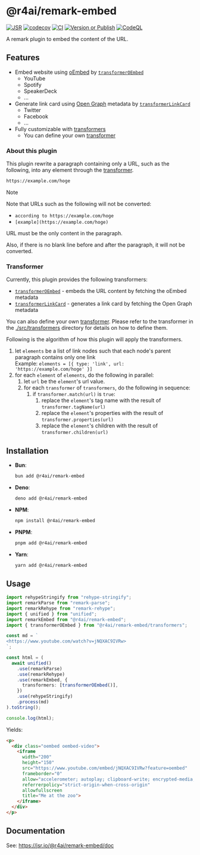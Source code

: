 # @r4ai/remark-embed

[![JSR](https://jsr.io/badges/@r4ai/remark-embed)](https://jsr.io/@r4ai/remark-embed)
[![codecov](https://codecov.io/gh/r4ai/remark-embed/graph/badge.svg?token=B9EZXC0PR8)](https://codecov.io/gh/r4ai/remark-embed)
[![CI](https://github.com/r4ai/remark-embed/actions/workflows/ci.yml/badge.svg)](https://github.com/r4ai/remark-embed/actions/workflows/ci.yml)
[![Version or Publish](https://github.com/r4ai/remark-embed/actions/workflows/changeset-version.yml/badge.svg)](https://github.com/r4ai/remark-embed/actions/workflows/changeset-version.yml)
[![CodeQL](https://github.com/r4ai/remark-embed/actions/workflows/github-code-scanning/codeql/badge.svg)](https://github.com/r4ai/remark-embed/actions/workflows/github-code-scanning/codeql)

A remark plugin to embed the content of the URL.

## Features

- Embed website using [oEmbed](https://en.wikipedia.org/wiki/OEmbed) by [`transformerOEmbed`](https://jsr.io/@r4ai/remark-embed/doc/transformers/~/transformerOEmbed)
  - YouTube
  - Spotify
  - SpeakerDeck
  - ...
- Generate link card using [Open Graph](https://ogp.me/) metadata by [`transformerLinkCard`](https://jsr.io/@r4ai/remark-embed/doc/transformers/~/transformerLinkCard)
  - Twitter
  - Facebook
  - ...
- Fully customizable with [transformers](https://jsr.io/@r4ai/remark-embed/doc/~/RemarkEmbedOptions.transformers)
  - You can define your own [transformer](https://jsr.io/@r4ai/remark-embed/doc/~/Transformer)

### About this plugin

This plugin rewrite a paragraph containing only a URL, such as the following, into any element through the [transformer](https://jsr.io/@r4ai/remark-embed/doc/~/Transformer).

```md
https://example.com/hoge
```

> [!note]
> Note that URLs such as the following will not be converted:
>
> - `according to https://example.com/hoge`
> - `[example](https://example.com/hoge)`
>
> URL must be the only content in the paragraph.
>
> Also, if there is no blank line before and after the paragraph, it will not be converted.

### Transformer

Currently, this plugin provides the following transformers:

- [`transformerOEmbed`](https://jsr.io/@r4ai/remark-embed/doc/transformers/~/transformerOEmbed) - embeds the URL content by fetching the oEmbed metadata
- [`transformerLinkCard`](https://jsr.io/@r4ai/remark-embed/doc/transformers/~/transformerLinkCard) - generates a link card by fetching the Open Graph metadata

You can also define your own [transformer](https://jsr.io/@r4ai/remark-embed/doc/~/Transformer). Please refer to the transformer in the [./src/transformers](./src/transformers) directory for details on how to define them.

Following is the algorithm of how this plugin will apply the transformers.

1. let `elements` be a list of link nodes such that each node's parent paragraph contains only one link\
   Example: `elements = [{ type: 'link', url: 'https://example.com/hoge' }]`
2. for each `element` of `elements`, do the following in parallel:
   1. let `url` be the `element`'s url value.
   2. for each `transformer` of `transformers`, do the following in sequence:
      1. if `transformer.match(url)` is `true`:
         1. replace the `element`'s tag name with the result of `transformer.tagName(url)`
         2. replace the `element`'s properties with the result of `transformer.properties(url)`
         3. replace the `element`'s children with the result of `transformer.children(url)`

## Installation

- **Bun**:

  ```sh
  bun add @r4ai/remark-embed
  ```

- **Deno**:

  ```sh
  deno add @r4ai/remark-embed
  ```

- **NPM**:

  ```sh
  npm install @r4ai/remark-embed
  ```

- **PNPM**:

  ```sh
  pnpm add @r4ai/remark-embed
  ```

- **Yarn**:

  ```sh
  yarn add @r4ai/remark-embed
  ```

## Usage

```ts
import rehypeStringify from "rehype-stringify";
import remarkParse from "remark-parse";
import remarkRehype from "remark-rehype";
import { unified } from "unified";
import remarkEmbed from "@r4ai/remark-embed";
import { transformerOEmbed } from "@r4ai/remark-embed/transformers";

const md = `
<https://www.youtube.com/watch?v=jNQXAC9IVRw>
`;

const html = (
  await unified()
    .use(remarkParse)
    .use(remarkRehype)
    .use(remarkEmbed, {
      transformers: [transformerOEmbed()],
    })
    .use(rehypeStringify)
    .process(md)
).toString();

console.log(html);
```

Yields:

```html
<p>
  <div class="oembed oembed-video">
    <iframe
      width="200"
      height="150"
      src="https://www.youtube.com/embed/jNQXAC9IVRw?feature=oembed"
      frameborder="0"
      allow="accelerometer; autoplay; clipboard-write; encrypted-media; gyroscope; picture-in-picture; web-share"
      referrerpolicy="strict-origin-when-cross-origin"
      allowfullscreen
      title="Me at the zoo">
    </iframe>
  </div>
</p>
```

## Documentation

See: <https://jsr.io/@r4ai/remark-embed/doc>
